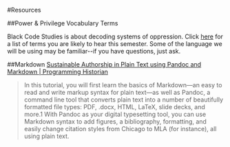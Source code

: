 

#Resources

##Power & Privilege Vocabulary Terms

Black Code Studies is about decoding systems of oppression. Click [here](https://www.dropbox.com/s/bwet4de69ucgrzp/Power-Privilege%20Language.doc?dl=0) for a list of terms you are likely to hear this semester. Some of the language we will be using may be familiar--if you have questions, just ask.

##Markdown
[Sustainable Authorship in Plain Text using Pandoc and Markdown | Programming Historian](http://bit.ly/1FgL9qA)

>In this tutorial, you will first learn the basics of Markdown—an easy to read and write markup syntax for plain text—as well as Pandoc, a command line tool that converts plain text into a number of beautifully formatted file types: PDF, .docx, HTML, LaTeX, slide decks, and more.1 With Pandoc as your digital typesetting tool, you can use Markdown syntax to add figures, a bibliography, formatting, and easily change citation styles from Chicago to MLA (for instance), all using plain text.


